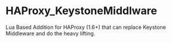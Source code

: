 # HAProxy_KeystoneMiddlware
Lua Based Addition for HAProxy (1.6+) that can replace Keystone Middleware and do the heavy lifting.

